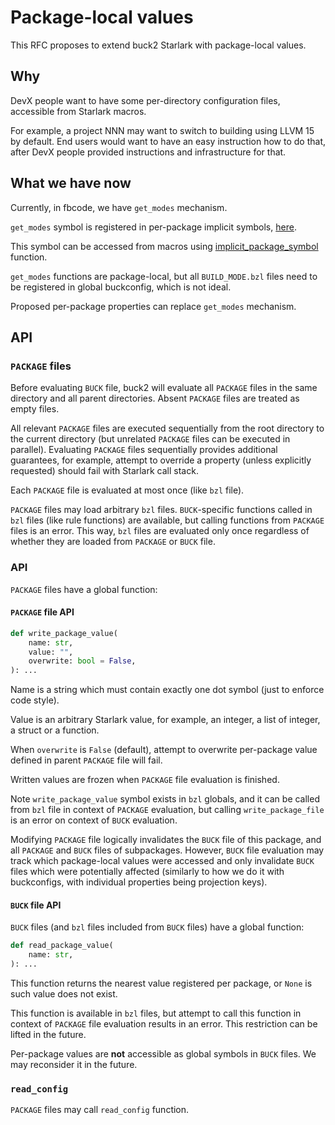 # Package-local values

This RFC proposes to extend buck2 Starlark with package-local values.

## Why

DevX people want to have some per-directory configuration files, accessible from
Starlark macros.

For example, a project NNN may want to switch to building using LLVM 15 by
default. End users would want to have an easy instruction how to do that, after
DevX people provided instructions and infrastructure for that.

## What we have now

Currently, in fbcode, we have `get_modes` mechanism.

`get_modes` symbol is registered in per-package implicit symbols,
[here](https://fburl.com/code/7ud7e3ci).

This symbol can be accessed from macros using
[implicit_package_symbol](https://fburl.com/code/u5coj9s7) function.

`get_modes` functions are package-local, but all `BUILD_MODE.bzl` files need to
be registered in global buckconfig, which is not ideal.

Proposed per-package properties can replace `get_modes` mechanism.

## API

### `PACKAGE` files

Before evaluating `BUCK` file, buck2 will evaluate all `PACKAGE` files in the
same directory and all parent directories. Absent `PACKAGE` files are treated as
empty files.

All relevant `PACKAGE` files are executed sequentially from the root directory
to the current directory (but unrelated `PACKAGE` files can be executed in
parallel). Evaluating `PACKAGE` files sequentially provides additional
guarantees, for example, attempt to override a property (unless explicitly
requested) should fail with Starlark call stack.

Each `PACKAGE` file is evaluated at most once (like `bzl` file).

`PACKAGE` files may load arbitrary `bzl` files. `BUCK`-specific functions called
in `bzl` files (like rule functions) are available, but calling functions from
`PACKAGE` files is an error. This way, `bzl` files are evaluated only once
regardless of whether they are loaded from `PACKAGE` or `BUCK` file.

### API

`PACKAGE` files have a global function:

#### `PACKAGE` file API

```python
def write_package_value(
    name: str,
    value: "",
    overwrite: bool = False,
): ...
```

Name is a string which must contain exactly one dot symbol (just to enforce code
style).

Value is an arbitrary Starlark value, for example, an integer, a list of
integer, a struct or a function.

When `overwrite` is `False` (default), attempt to overwrite per-package value
defined in parent `PACKAGE` file will fail.

Written values are frozen when `PACKAGE` file evaluation is finished.

Note `write_package_value` symbol exists in `bzl` globals, and it can be called
from `bzl` file in context of `PACKAGE` evaluation, but calling
`write_package_file` is an error on context of `BUCK` evaluation.

Modifying `PACKAGE` file logically invalidates the `BUCK` file of this package,
and all `PACKAGE` and `BUCK` files of subpackages. However, `BUCK` file
evaluation may track which package-local values were accessed and only
invalidate `BUCK` files which were potentially affected (similarly to how we do
it with buckconfigs, with individual properties being projection keys).

#### `BUCK` file API

`BUCK` files (and `bzl` files included from `BUCK` files) have a global
function:

```python
def read_package_value(
    name: str,
): ...
```

This function returns the nearest value registered per package, or `None` is
such value does not exist.

This function is available in `bzl` files, but attempt to call this function in
context of `PACKAGE` file evaluation results in an error. This restriction can
be lifted in the future.

Per-package values are **not** accessible as global symbols in `BUCK` files. We
may reconsider it in the future.

### `read_config`

`PACKAGE` files may call `read_config` function.
